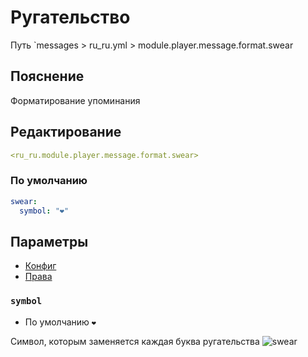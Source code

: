 # Ругательство
Путь `messages > ru_ru.yml > module.player.message.format.swear

## Пояснение
Форматирование упоминания

## Редактирование
```yaml
<ru_ru.module.player.message.format.swear>
```

### По умолчанию
```yaml
swear:
  symbol: "❤"
```

## Параметры

- [Конфиг](/ru/config/module/player/message/format/swear/)
- [Права](/ru/permissions/module/player/message/format/swear/)

### `symbol`
- По умолчанию `❤`

Символ, которым заменяется каждая буква ругательства
![swear](/swear.png)